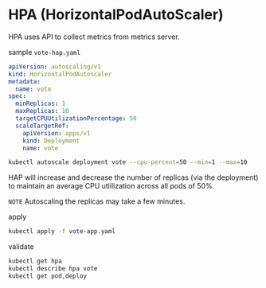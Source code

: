 # HPA (HorizontalPodAutoScaler)

HPA uses API to collect metrics from metrics server.

sample `vote-hap.yaml`

```yaml
apiVersion: autoscaling/v1
kind: HorizontalPodAutoscaler
metadata:
  name: vote
spec:
  minReplicas: 1
  maxReplicas: 10
  targetCPUUtilizationPercentage: 50
  scaleTargetRef:
    apiVersion: apps/v1
    kind: Deployment
    name: vote
```

```bash
kubectl autoscale deployment vote --cpu-percent=50 --min=1 --max=10
```

HAP will increase and decrease the number of replicas (via the deployment) to maintain an average CPU utlilization across all pods of 50%.

`NOTE` Autoscaling the replicas may take a few minutes.

apply

```bash
kubectl apply -f vote-app.yaml
```

validate

```bash
kubectl get hpa
kubectl describe hpa vote
kubectl get pod,deploy
```